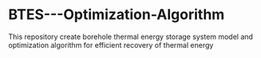 # BTES---Optimization-Algorithm
This repository create borehole thermal energy storage system model and optimization algorithm for efficient recovery of thermal energy
